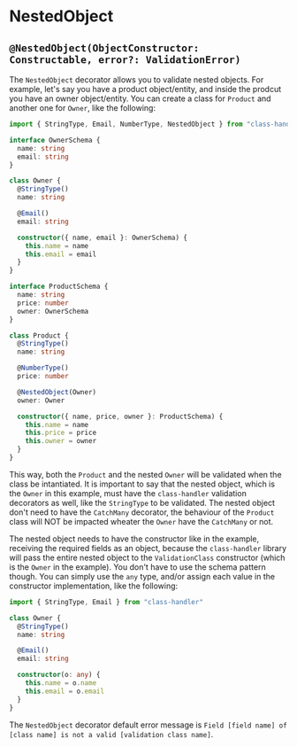 # NestedObject

## `@NestedObject(ObjectConstructor: Constructable, error?: ValidationError)`

The `NestedObject` decorator allows you to validate nested objects. For example, let's say you have a product object/entity, and inside the prodcut you have an owner object/entity. You can create a class for `Product` and another one for `Owner`, like the following:

```typescript
import { StringType, Email, NumberType, NestedObject } from "class-handler"

interface OwnerSchema {
  name: string
  email: string
}

class Owner {
  @StringType()
  name: string

  @Email()
  email: string

  constructor({ name, email }: OwnerSchema) {
    this.name = name
    this.email = email
  }
}

interface ProductSchema {
  name: string
  price: number
  owner: OwnerSchema
}

class Product {
  @StringType()
  name: string

  @NumberType()
  price: number

  @NestedObject(Owner)
  owner: Owner

  constructor({ name, price, owner }: ProductSchema) {
    this.name = name
    this.price = price
    this.owner = owner
  }
}
```

This way, both the `Product` and the nested `Owner` will be validated when the class be intantiated. It is important to say that the nested object, which is the `Owner` in this example, must have the `class-handler` validation decorators as well, like the `StringType` to be validated. The nested object don't need to have the `CatchMany` decorator, the behaviour of the `Product` class will NOT be impacted wheater the `Owner` have the `CatchMany` or not.

The nested object needs to have the constructor like in the example, receiving the required fields as an object, because the `class-handler` library will pass the entire nested object to the `ValidationClass` constructor (which is the `Owner` in the example). You don't have to use the schema pattern though. You can simply use the `any` type, and/or assign each value in the constructor implementation, like the following:

```typescript
import { StringType, Email } from "class-handler"

class Owner {
  @StringType()
  name: string

  @Email()
  email: string

  constructor(o: any) {
    this.name = o.name
    this.email = o.email
  }
}
```

The `NestedObject` decorator default error message is `Field [field name] of [class name] is not a valid [validation class name]`.
